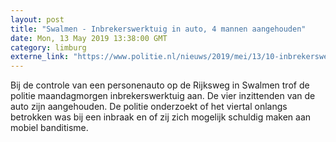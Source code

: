 ```yaml
---
layout: post
title: "Swalmen - Inbrekerswerktuig in auto, 4 mannen aangehouden"
date: Mon, 13 May 2019 13:38:00 GMT
category: limburg
externe_link: "https://www.politie.nl/nieuws/2019/mei/13/10-inbrekerswerktuig-in-auto-4-mannen-aangehouden.html"
---
```


Bij de controle van een personenauto op de Rijksweg in Swalmen trof de politie maandagmorgen inbrekerswerktuig aan. De vier inzittenden van de auto zijn aangehouden. De politie onderzoekt of het viertal onlangs betrokken was bij een inbraak en of zij zich mogelijk schuldig maken aan mobiel banditisme.
